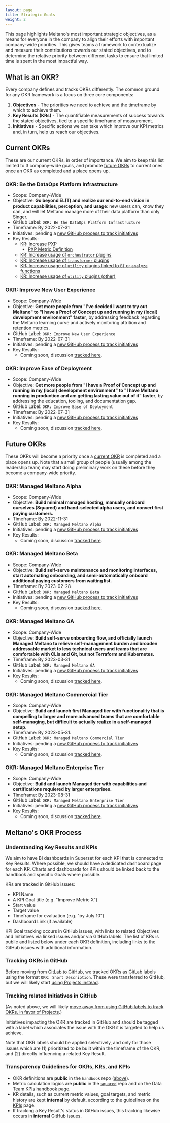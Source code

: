 ```yaml
---
layout: page
title: Strategic Goals
weight: 2
---
```


This page highlights Meltano's most important strategic objectives, as a means for everyone in the company to align their efforts with important company-wide priorities. This gives teams a framework to contextualize and measure their contributions towards our stated objectives, and to determine the relative priority between different tasks to ensure that limited time is spent in the most impactful way.

## What is an OKR?

Every company defines and tracks OKRs differently. The common ground for any OKR framework is a focus on three core components:

1. **Objectives** - The priorities we need to achieve and the timeframe by which to achieve them.
2. **Key Results (KRs)** - The quantifiable measurements of success towards the stated objectives, tied to a specific timeframe of measurement.
3. **Initiatives** - Specific actions we can take which improve our KPI metrics and, in turn, help us reach our objectives.

## Current OKRs

These are our current OKRs, in order of importance.
We aim to keep this list limited to 3 company-wide goals, and promote [future OKRs](#future-okrs) to current ones once an OKR as completed and a place opens up.

### OKR: Be the DataOps Platform Infrastructure

- Scope: Company-Wide
- Objective: **Go beyond EL(T) and realize our end-to-end vision in product capabilities, perception, and usage**: new users can, know they can, and will let Meltano manage more of their data platform than only Singer.
- GitHub Label: `OKR: Be the DataOps Platform Infrastructure`
- Timeframe: By 2022-07-31
- Initiatives: pending a [new GitHub process to track initiatives](https://github.com/meltano/handbook/issues/277)
- Key Results:
  - [KR: Increase PXP](https://github.com/meltano/internal-general/issues/426)
    - [PXP Metric Definition](/data-team/kpis#projects-x-plugins-score-pxp)
  - [KR: Increase usage of `orchestrator` plugins](https://github.com/meltano/internal-general/issues/220)
  - [KR: Increase usage of `transformer` plugins](https://github.com/meltano/internal-general/issues/219)
  - [KR: Increase usage of `utility` plugins linked to `BI` or `analyze` functions](https://github.com/meltano/internal-general/issues/218)
  - [KR: Increase usage of `utility` plugins (other)](https://github.com/meltano/internal-general/issues/221)

### OKR: Improve New User Experience

- Scope: Company-Wide
- Objective: **Get more people from "I've decided I want to try out Meltano" to "I have a Proof of Concept up and running in my (local) development environment" faster**, by addressing feedback regarding the Meltano learning curve and actively monitoring attrition and retention metrics.
- GitHub Label: `OKR: Improve New User Experience`
- Timeframe: By 2022-07-31
- Initiatives: pending a [new GitHub process to track initiatives](https://github.com/meltano/handbook/issues/277)
- Key Results:
  - Coming soon, discussion [tracked here](https://github.com/meltano/internal-general/issues/232).

### OKR: Improve Ease of Deployment

- Scope: Company-Wide
- Objective: **Get more people from "I have a Proof of Concept up and running in my (local) development environment" to "I have Meltano running in production and am getting lasting value out of it" faster**, by addressing the education, tooling, and documentation gap.
- GitHub Label: `OKR: Improve Ease of Deployment`
- Timeframe: By 2022-07-31
- Initiatives: pending a [new GitHub process to track initiatives](https://github.com/meltano/handbook/issues/277)
- Key Results:
  - Coming soon, discussion [tracked here](https://github.com/meltano/internal-general/issues/249).

## Future OKRs

These OKRs will become a priority once a [current OKR](#current-okrs) is completed and a place opens up.
Note that a small group of people (usually among the leadership team) may start doing preliminary work on these before they become a company-wide priority.

### OKR: Managed Meltano Alpha

- Scope: Company-Wide
- Objective: **Build minimal managed hosting, manually onboard ourselves (Squared) and hand-selected alpha users, and convert first paying customers.**
- Timeframe: By 2022-11-31
- GitHub Label: `OKR: Managed Meltano Alpha`
- Initiatives: pending a [new GitHub process to track initiatives](https://github.com/meltano/handbook/issues/277)
- Key Results:
  - Coming soon, discussion [tracked here](https://github.com/meltano/internal-general/issues/253).

### OKR: Managed Meltano Beta

- Scope: Company-Wide
- Objective: **Build self-serve maintenance and monitoring interfaces, start automating onboarding, and semi-automatically onboard additional paying customers from waiting list.**
- Timeframe: By 2023-02-28
- GitHub Label: `OKR: Managed Meltano Beta`
- Initiatives: pending a [new GitHub process to track initiatives](https://github.com/meltano/handbook/issues/277)
- Key Results:
  - Coming soon, discussion [tracked here](https://github.com/meltano/internal-general/issues/231).

### OKR: Managed Meltano GA

- Scope: Company-Wide
- Objective: **Build self-serve onboarding flow, and officially launch Managed Meltano to relieve self-management burden and broaden addressable market to less technical users and teams that are comfortable with CLIs and Git, but not Terraform and Kubernetes.**
- Timeframe: By 2023-03-31
- GitHub Label: `OKR: Managed Meltano GA`
- Initiatives: pending a [new GitHub process to track initiatives](https://github.com/meltano/handbook/issues/277)
- Key Results:
  - Coming soon, discussion [tracked here](https://github.com/meltano/internal-general/issues/254).

### OKR: Managed Meltano Commercial Tier

- Scope: Company-Wide
- Objective: **Build and launch first Managed tier with functionality that is compelling to larger and more advanced teams that are comfortable self-managing, but difficult to actually realize in a self-managed setup.**
- Timeframe: By 2023-05-31.
- GitHub Label: `OKR: Managed Meltano Commercial Tier`
- Initiatives: pending a [new GitHub process to track initiatives](https://github.com/meltano/handbook/issues/277)
- Key Results:
  - Coming soon, discussion [tracked here](https://github.com/meltano/internal-general/issues/255).

### OKR: Managed Meltano Enterprise Tier

- Scope: Company-Wide
- Objective: **Build and launch Managed tier with capabilities and certifications requiered by larger enterprises.**
- Timeframe: By 2023-08-31
- GitHub Label: `OKR: Managed Meltano Enterprise Tier`
- Initiatives: pending a [new GitHub process to track initiatives](https://github.com/meltano/handbook/issues/277)
- Key Results:
  - Coming soon, discussion [tracked here](https://github.com/meltano/internal-general/issues/256).

## Meltano's OKR Process

### Understanding Key Results and KPIs

We aim to have BI dashboards in Superset for each KPI that is connected to Key Results.
Where possible, we should have a dedicated dashboard page for each KR.
Charts and dashboards for KPIs should be linked back to the handbook and specific Goals where possible.

KRs are tracked in GitHub issues:

- KPI Name
- A KPI Goal title (e.g. "Improve Metric X")
- Start value
- Target value
- Timeframe for evaluation (e.g. "by July 10")
- Dashboard Link (if available)

KPI Goal tracking occurs in GitHub issues, with links to related Objectives and Initiatives via linked issues and/or via GitHub labels. The list of KRs is public and listed below under each OKR definition, including links to the GitHub issues with additional information.

### Tracking OKRs in GitHub

Before moving from [GitLab to GitHub](https://meltano.com/blog/why-meltano-is-moving-to-github/), we tracked OKRs as GitLab labels using the format `OKR: Short Description`. These were transferred to GitHub, but we will likely start [using Projects instead](https://github.com/meltano/handbook/issues/277).

### Tracking related Initiatives in GitHub

(As noted above, we will likely [move away from using GitHub labels to track OKRs, in favor of Projects](https://github.com/meltano/handbook/issues/277).)

Initiatives impacting the OKR are tracked in GitHub and should be tagged with a label which associates the issue with the OKR it is targeted to help us achieve.

Note that OKR labels should be applied selectively, and only for those issues which are (1) prioritized to be built within the timeframe of the OKR, and (2) directly influencing a related Key Result.

### Transparency Guidelines for OKRs, KRs, and KPIs

- OKR definitions are **public** in the `handbook` repo ([above](#current-okrs)).
- Metric calculation logics are **public** in the [`squared`](https:/github.com/meltano/squared) repo and on the Data Team [KPIs](/data-team/kpis) handbook page.
- KR details, such as current metric values, goal targets, and metric history are kept **internal** by default, according to the guidelines on the [KPIs](/data-team/kpis#why-kpis-are-internal-by-default) page.
- If tracking a Key Result's status in GitHub issues, this tracking likewise occurs in **internal** GitHub issues.
